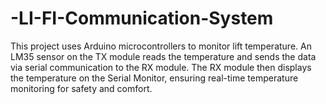 # -LI-FI-Communication-System
This project uses Arduino microcontrollers to monitor lift temperature. An LM35 sensor on the TX module reads the temperature and sends the data via serial communication to the RX module. The RX module then displays the temperature on the Serial Monitor, ensuring real-time temperature monitoring for safety and comfort.
